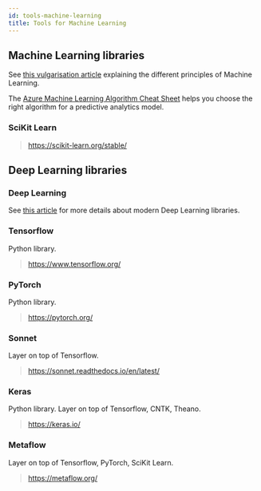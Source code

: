 ```yaml
---
id: tools-machine-learning
title: Tools for Machine Learning
---
```


## Machine Learning libraries

See [this vulgarisation article](https://www.saagie.com/blog/machine-learning-for-grandmas/) explaining the different principles of Machine Learning.

The [Azure Machine Learning Algorithm Cheat Sheet](https://docs.microsoft.com/en-us/azure/machine-learning/algorithm-cheat-sheet) helps you choose the right algorithm for a predictive analytics model.

### SciKit Learn

> https://scikit-learn.org/stable/

## Deep Learning libraries

### Deep Learning

See [this article](https://towardsdatascience.com/top-10-best-deep-learning-frameworks-in-2019-5ccb90ea6de) for more details about modern Deep Learning libraries.

### Tensorflow

Python library.

> https://www.tensorflow.org/

### PyTorch

Python library.

> https://pytorch.org/

### Sonnet 

Layer on top of Tensorflow.

> https://sonnet.readthedocs.io/en/latest/

### Keras

Python library. Layer on top of Tensorflow, CNTK, Theano.

> https://keras.io/

### Metaflow

Layer on top of Tensorflow, PyTorch, SciKit Learn.

> https://metaflow.org/